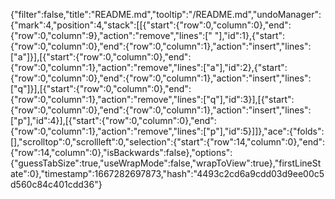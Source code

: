 {"filter":false,"title":"README.md","tooltip":"/README.md","undoManager":{"mark":4,"position":4,"stack":[[{"start":{"row":0,"column":0},"end":{"row":0,"column":9},"action":"remove","lines":["         "],"id":1},{"start":{"row":0,"column":0},"end":{"row":0,"column":1},"action":"insert","lines":["a"]}],[{"start":{"row":0,"column":0},"end":{"row":0,"column":1},"action":"remove","lines":["a"],"id":2},{"start":{"row":0,"column":0},"end":{"row":0,"column":1},"action":"insert","lines":["q"]}],[{"start":{"row":0,"column":0},"end":{"row":0,"column":1},"action":"remove","lines":["q"],"id":3}],[{"start":{"row":0,"column":0},"end":{"row":0,"column":1},"action":"insert","lines":["p"],"id":4}],[{"start":{"row":0,"column":0},"end":{"row":0,"column":1},"action":"remove","lines":["p"],"id":5}]]},"ace":{"folds":[],"scrolltop":0,"scrollleft":0,"selection":{"start":{"row":14,"column":0},"end":{"row":14,"column":0},"isBackwards":false},"options":{"guessTabSize":true,"useWrapMode":false,"wrapToView":true},"firstLineState":0},"timestamp":1667282697873,"hash":"4493c2cd6a9cdd03d9ee00c5d560c84c401cdd36"}